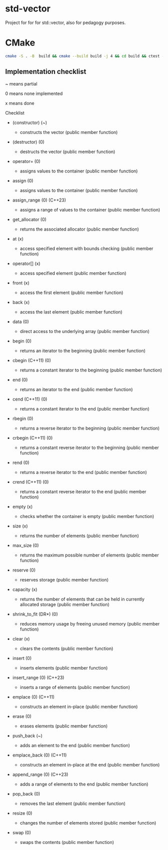# std-vector


Project for for for std::vector, also for pedagogy purposes.

# CMake
```bash
cmake -S . -B  build && cmake --build build -j 4 && cd build && ctest --output-on-failure && cd ..
```


## Implementation checklist

~ means partial

0 means none implemented

x means done

Checklist


- (constructor) (~)
    - constructs the vector (public member function)

- (destructor) (0)
    - destructs the vector (public member function)

- operator= (0)
    - assigns values to the container (public member function)

- assign (0)
    - assigns values to the container (public member function)

- assign_range (0) (C++23)
    - assigns a range of values to the container (public member function)

- get_allocator (0)
    - returns the associated allocator (public member function)

- at (x)
    - access specified element with bounds checking (public member function)

- operator[] (x)
    - access specified element (public member function)

- front (x)
    - access the first element (public member function)

- back (x)
    - access the last element (public member function)

- data (0)
    - direct access to the underlying array (public member function)

- begin (0)
    - returns an iterator to the beginning (public member function)

- cbegin (C++11) (0)
    - returns a constant iterator to the beginning (public member function)

- end (0)
    - returns an iterator to the end (public member function)

- cend (C++11) (0)
    - returns a constant iterator to the end (public member function)

- rbegin (0)
    - returns a reverse iterator to the beginning (public member function)

- crbegin (C++11) (0)
    - returns a constant reverse iterator to the beginning (public member function)

- rend (0)
    - returns a reverse iterator to the end (public member function)

- crend (C++11) (0)
    - returns a constant reverse iterator to the end (public member function)

- empty (x)
    - checks whether the container is empty (public member function)

- size (x)
    - returns the number of elements (public member function)

- max_size (0)
    - returns the maximum possible number of elements (public member function)

- reserve (0)
    - reserves storage (public member function)

- capacity (x)
    - returns the number of elements that can be held in currently allocated storage (public member function)

- shrink_to_fit (DR*) (0)
    - reduces memory usage by freeing unused memory (public member function)

- clear (x)
    - clears the contents (public member function)

- insert (0)
    - inserts elements (public member function)

- insert_range (0) (C++23)
    - inserts a range of elements (public member function)

- emplace (0) (C++11)
    - constructs an element in-place (public member function)

- erase (0)
    - erases elements (public member function)

- push_back (~)
    - adds an element to the end (public member function)

- emplace_back (0) (C++11)
    - constructs an element in-place at the end (public member function)

- append_range (0) (C++23)
    - adds a range of elements to the end (public member function)

- pop_back (0)
    - removes the last element (public member function)

- resize (0)
    - changes the number of elements stored (public member function)

- swap (0)
    - swaps the contents (public member function)